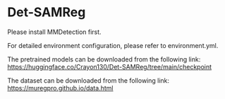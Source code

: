 # Det-SAMReg
Please install MMDetection first.

For detailed environment configuration, please refer to environment.yml.

The pretrained models can be downloaded from the following link: https://huggingface.co/Crayon130/Det-SAMReg/tree/main/checkpoint

The dataset can be downloaded from the following link: https://muregpro.github.io/data.html

